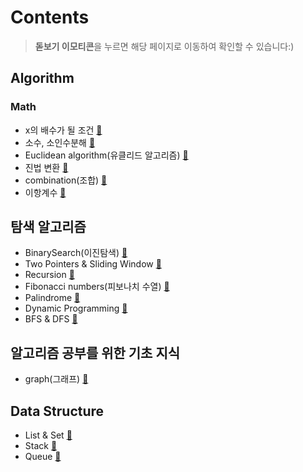 # Contents
> **돋보기 이모티콘**을 누르면 해당 페이지로 이동하여 확인할 수 있습니다:)

## Algorithm
### Math
- x의 배수가 될 조건 [🔎](https://github.com/YunSuJeong/Algorithm_DataStructure/blob/main/Algorithm/x%EC%9D%98%20%EB%B0%B0%EC%88%98%EA%B0%80%20%EB%90%A0%20%EC%A1%B0%EA%B1%B4.md)
- 소수, 소인수분해 [🔎](https://github.com/YunSuJeong/Algorithm_DataStructure/blob/main/Algorithm/%EC%86%8C%EC%88%98%2C%20%EC%86%8C%EC%9D%B8%EC%88%98%EB%B6%84%ED%95%B4.md)
- Euclidean algorithm(유클리드 알고리즘) [🔎](https://github.com/YunSuJeong/Algorithm_DataStructure/blob/main/Algorithm/Euclidean%20algorithm.md)
- 진법 변환 [🔎](https://github.com/YunSuJeong/Algorithm_DataStructure/blob/main/Algorithm/%EC%A7%84%EB%B2%95%20%EB%B3%80%ED%99%98.md)
- combination(조합) [🔎](https://github.com/YunSuJeong/Algorithm_DataStructure/blob/main/Algorithm/combination.md)
- 이항계수 [🔎](https://github.com/YunSuJeong/Algorithm_DataStructure/blob/main/Algorithm/%EC%9D%B4%ED%95%AD%EA%B3%84%EC%88%98.md)

## 탐색 알고리즘
- BinarySearch(이진탐색) [🔎](https://github.com/YunSuJeong/Algorithm_DataStructure/blob/main/Algorithm/BinarySearch.md)
- Two Pointers & Sliding Window [🔎](https://github.com/YunSuJeong/Algorithm_DataStructure/blob/main/Algorithm/Two%20Pointers%20%26%20Sliding%20Window.md)
- Recursion [🔎](https://github.com/YunSuJeong/Algorithm_DataStructure/blob/main/Algorithm/Recursion.md)
- Fibonacci numbers(피보나치 수열) [🔎](https://github.com/YunSuJeong/Algorithm_DataStructure/blob/main/Algorithm/Fibonacci%20numbers.md)
- Palindrome [🔎](https://github.com/YunSuJeong/Algorithm_DataStructure/blob/main/Algorithm/Palindrome.md)
- Dynamic Programming [🔎](https://github.com/YunSuJeong/Algorithm_DataStructure/blob/main/Algorithm/D.P.md)
- BFS & DFS [🔎](https://github.com/YunSuJeong/Algorithm_DataStructure/blob/main/Algorithm/BFS%20%26%20DFS.md)

## 알고리즘 공부를 위한 기초 지식
- graph(그래프) [🔎](https://github.com/YunSuJeong/Algorithm_DataStructure/blob/main/Algorithm/graph.md)

## Data Structure
- List & Set [🔎](https://github.com/YunSuJeong/Algorithm_DataStructure/blob/main/DataStructure/List%20and%20Set.md)
- Stack [🔎](https://github.com/YunSuJeong/Algorithm_DataStructure/blob/main/DataStructure/Stack.md)
- Queue [🔎](https://github.com/YunSuJeong/Algorithm_DataStructure/blob/main/DataStructure/Queue.md)
